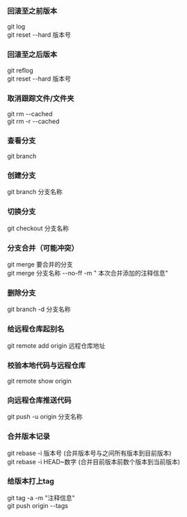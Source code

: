 ### 回滚至之前版本  
  git log  
  git reset --hard 版本号  
### 回滚至之后版本   
  git reflog  
  git reset --hard 版本号  
### 取消跟踪文件/文件夹     
  git rm --cached <filename>  
  git rm -r --cached <folder>  
### 查看分支  
  git branch  
### 创建分支 
  git branch 分支名称  
### 切换分支  
  git checkout 分支名称  
### 分支合并（可能冲突）  
  git merge 要合并的分支  
  git merge 分支名称 --no-ff -m " 本次合并添加的注释信息"  
### 删除分支
  git branch -d 分支名称  
### 给远程仓库起别名   
  git remote add origin 远程仓库地址  
### 校验本地代码与远程仓库  
  git remote show origin  
### 向远程仓库推送代码  
  git push -u origin 分支名称  
### 合并版本记录
  git rebase -i 版本号 (合并版本号与之间所有版本到目前版本)  
  git rebase -i HEAD~数字 (合并目前版本前数个版本到当前版本)  
### 给版本打上tag  
  git tag -a <tag> -m "注释信息"  
  git push origin --tags  
